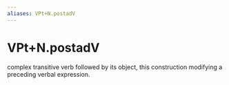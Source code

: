 ```yaml
---
aliases: VPt+N.postadV
---
```

# VPt+N.postadV

complex transitive verb followed by its object, this construction modifying a preceding verbal expression.
